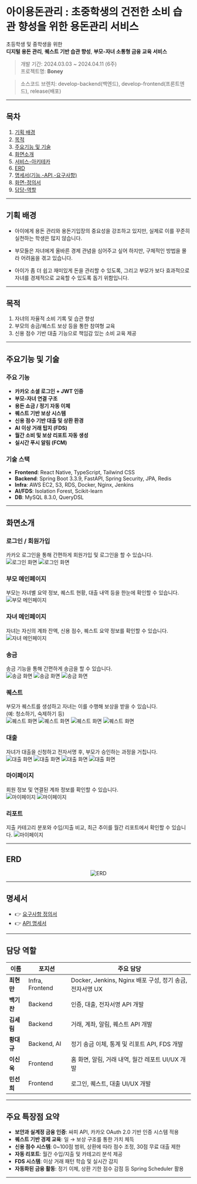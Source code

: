 # 아이용돈관리 : 초중학생의 건전한 소비 습관 향성을 위한 용돈관리 서비스

초등학생 및 중학생을 위한  
**디지털 용돈 관리**, **퀘스트 기반 습관 향성**, **부모-자녀 소통형 금융 교육 서비스**

> 개발 기간: 2024.03.03 ~ 2024.04.11 (6주)  
> 프로젝트명: **Boney**

> 소스코드 브렌치: develop-backend(백엔드), develop-frontend(프론트엔드), release(배포)

---

## 목차

1. [기획 배경](#기획-배경)
2. [목적](#목적)
3. [주요기능 및 기술](#주요기능-및-기술)
4. [화면소개](#화면소개)
5. [서비스-아키테카](#서비스-아키테카)
6. [ERD](#ERD)
7. [명세서(기능,-API,-요구사항)](#명세서)
8. [화면-정의서](#화면-정의서)
9. [담당-역할](#담당-역할)

---

## 기획 배경

- 아이에게 용돈 관리와 용돈기입장의 중요성을 강조하고 있지만, 실제로 이를 꾸준히 실천하는 학생은 많지 않습니다.

- 부모들은 자녀에게 올바른 경제 관념을 심어주고 싶어 하지만, 구체적인 방법을 몰라 어려움을 겪고 있습니다.

- 아이가 좀 더 쉽고 재미있게 돈을 관리할 수 있도록, 그리고 부모가 보다 효과적으로 자녀를 경제적으로 교육할 수 있도록 돕기 위함입니다.

---

## 목적

1. 자녀의 자율적 소비 기록 및 습관 향성
2. 부모의 송금/퀘스트 보상 등을 통한 참여형 교육
3. 신용 점수 기반 대출 기능으로 책임감 있는 소비 교육 제공

---

## 주요기능 및 기술

### 주요 기능

- **카카오 소셜 로그인 + JWT 인증**
- **부모-자녀 연결 구조**
- **용돈 쇼금 / 정기 자동 이체**
- **퀘스트 기반 보상 시스템**
- **신용 점수 기반 대출 및 상환 환경**
- **AI 이상 거래 탑지 (FDS)**
- **월간 소비 및 보상 리포트 자동 생성**
- **실시간 푸시 알림 (FCM)**

### 기술 스택

- **Frontend**: React Native, TypeScript, Tailwind CSS
- **Backend**: Spring Boot 3.3.9, FastAPI, Spring Security, JPA, Redis
- **Infra**: AWS EC2, S3, RDS, Docker, Nginx, Jenkins
- **AI/FDS**: Isolation Forest, Scikit-learn
- **DB**: MySQL 8.3.0, QueryDSL

---

## 화면소개

### 로그인 / 회원가입

카카오 로그인을 통해 간편하게 회원가입 및 로그인을 할 수 있습니다.  
![로그인 화면](images/login.png)
![로그인 화면](images/login2.png)

### 부모 메인페이지

부모는 자녀별 요약 정보, 퀘스트 현황, 대출 내역 등을 한눈에 확인할 수 있습니다.  
![부모 메인페이지](images/main1.png)

### 자녀 메인페이지

자녀는 자신의 계좌 잔액, 신용 점수, 퀘스트 요약 정보를 확인할 수 있습니다.  
![자녀 메인페이지](images/main2.png)

### 송금

송금 기능을 통해 간편하게 송금을 할 수 있습니다.  
![송금 화면](images/transfer1.png)
![송금 화면](images/transfer2.png)
![송금 화면](images/transfer3.png)

### 퀘스트

부모가 퀘스트를 생성하고 자녀는 이를 수행해 보상을 받을 수 있습니다.  
(예: 청소하기, 숙제하기 등)  
![퀘스트 화면](images/quest1.png)
![퀘스트 화면](images/quest2.png)
![퀘스트 화면](images/quest3.png)
![퀘스트 화면](images/quest4.png)

### 대출

자녀가 대출을 신청하고 전자서명 후, 부모가 승인하는 과정을 거칩니다.  
![대출 화면](images/loan1.png)
![대출 화면](images/loan2.png)
![대출 화면](images/loan3.png)
![대출 화면](images/loan4.png)

### 마이페이지

회원 정보 및 연결된 계좌 정보를 확인할 수 있습니다.  
![마이페이지](images/menu1.png)
![마이페이지](images/menu2.png)

### 리포트

지출 카테고리 분포와 수입/지출 비교, 최근 추이를 월간 리포트에서 확인할 수 있습니다.
![마이페이지](images/report.png)

---

## ERD

<div align="center">
  <img src="images/erd.png" alt="ERD" />
</div>

---

## 명세서

- 👉 [요구사항 정의서](https://www.notion.so/1b250f0f3cea80e2b86dfec0d7f24d35?pvs=21)
- 👉 [API 명세서](https://www.notion.so/1b250f0f3cea8036bf98e5d856435c29?pvs=21)

---

## 담당 역할

| 이름       | 포지션          | 주요 담당                                                |
| ---------- | --------------- | -------------------------------------------------------- |
| **최현만** | Infra, Frontend | Docker, Jenkins, Nginx 배포 구성, 정기 송금, 전자서명 UX |
| **백기찬** | Backend         | 인증, 대출, 전자서명 API 개발                            |
| **김세림** | Backend         | 거래, 계좌, 알림, 퀘스트 API 개발                        |
| **황대규** | Backend, AI     | 정기 송금 이체, 통계 및 리포트 API, FDS 개발             |
| **이신욱** | Frontend        | 홈 화면, 알림, 거래 내역, 월간 레포트 UI/UX 개발         |
| **민선희** | Frontend        | 로그인, 퀘스트, 대출 UI/UX 개발                          |

---

## 주요 특장점 요약

- **보안과 실계정 금융 인증**: 싸피 API, 카카오 OAuth 2.0 기반 인증 시스템 적용
- **퀘스트 기반 경제 교육**: 일 → 보상 구조를 통한 가치 체득
- **신용 점수 시스템**: 0~100점 범위, 상환에 따라 점수 조정, 30점 무료 대출 제한
- **자동 리포트**: 월간 수입/지출 및 카테고리 분석 제공
- **FDS 시스템**: 이상 거래 패턴 학습 및 실시간 감지
- **자동화된 금융 활동**: 정기 이체, 상환 기한 점수 감점 등 Spring Scheduler 활용

---


